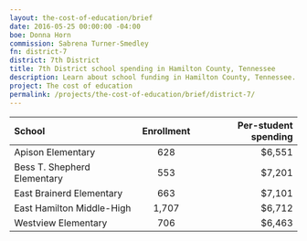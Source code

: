 ```yaml
---
layout: the-cost-of-education/brief
date: 2016-05-25 00:00:00 -04:00
boe: Donna Horn
commission: Sabrena Turner-Smedley
fn: district-7
district: 7th District
title: 7th District school spending in Hamilton County, Tennessee
description: Learn about school funding in Hamilton County, Tennessee.
project: The cost of education
permalink: /projects/the-cost-of-education/brief/district-7/
---
```


| School                      | Enrollment | Per-student spending |
| :-----                      | :--------: | -------------------: |
| Apison Elementary           | 628        | $6,551               |
| Bess T. Shepherd Elementary | 553        | $7,201               |
| East Brainerd Elementary    | 663        | $7,101               |
| East Hamilton Middle-High   | 1,707      | $6,712               |
| Westview Elementary         | 706        | $6,463               |